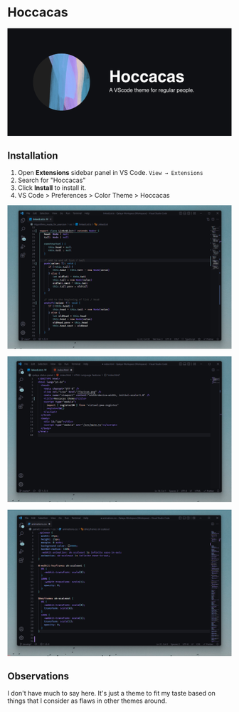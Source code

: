 # Hoccacas

![Hoccacas - A VS Code theme for regular people.](./assets/banner.png)

## Installation

1. Open **Extensions** sidebar panel in VS Code. `View → Extensions`
2. Search for "Hoccacas"
3. Click **Install** to install it.
4. VS Code > Preferences > Color Theme > Hoccacas

![Screenshot em Typescript](./assets/screen-one.png)

![Screenshot em HTML](./assets/screen-two.png)

![Screenshot em CSS](./assets/screen-three.png)

## Observations

I don't have much to say here. It's just a theme to fit my taste based on things that I consider as flaws in other themes around.
